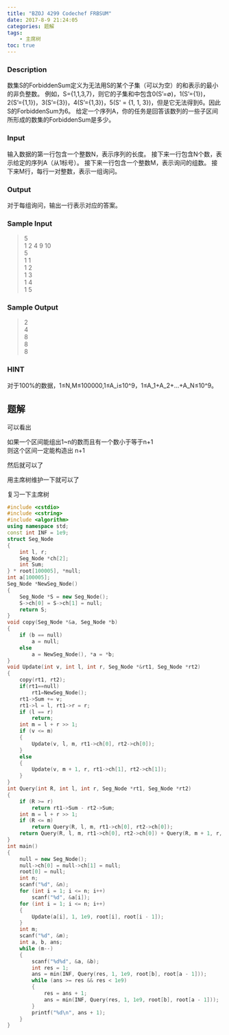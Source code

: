 ```yaml
---
title: "BZOJ 4299 Codechef FRBSUM"
date: 2017-8-9 21:24:05
categories: 题解
tags:
    - 主席树
toc: true
---
```


### Description

数集S的ForbiddenSum定义为无法用S的某个子集（可以为空）的和表示的最小的非负整数。
例如，S={1,1,3,7}，则它的子集和中包含0(S’=∅)，1(S’={1})，2(S’={1,1})，3(S’={3})，4(S’={1,3})，5(S' = {1, 1, 3})，但是它无法得到6。因此S的ForbiddenSum为6。
给定一个序列A，你的任务是回答该数列的一些子区间所形成的数集的ForbiddenSum是多少。
<!--more-->
### Input

输入数据的第一行包含一个整数N，表示序列的长度。
接下来一行包含N个数，表示给定的序列A（从1标号）。
接下来一行包含一个整数M，表示询问的组数。
接下来M行，每行一对整数，表示一组询问。
### Output

对于每组询问，输出一行表示对应的答案。
### Sample Input
>5  
1 2 4 9 10  
5  
1 1  
1 2  
1 3  
1 4  
1 5  


### Sample Output
>2  
4  
8  
8  
8  

### HINT

对于100%的数据，1≤N,M≤100000,1≤A_i≤10^9，1≤A_1+A_2+…+A_N≤10^9。


## 题解

可以看出

如果一个区间能组出1~n的数而且有一个数小于等于n+1  
则这个区间一定能构造出 n+1

然后就可以了

用主席树维护一下就可以了

复习一下主席树

```c++
#include <cstdio>
#include <cstring>
#include <algorithm>
using namespace std;
const int INF = 1e9;
struct Seg_Node
{
    int l, r;
    Seg_Node *ch[2];
    int Sum;
} * root[100005], *null;
int a[100005];
Seg_Node *NewSeg_Node()
{
    Seg_Node *S = new Seg_Node();
    S->ch[0] = S->ch[1] = null;
    return S;
}
void copy(Seg_Node *&a, Seg_Node *b)
{
    if (b == null)
        a = null;
    else
        a = NewSeg_Node(), *a = *b;
}
void Update(int v, int l, int r, Seg_Node *&rt1, Seg_Node *rt2)
{
    copy(rt1, rt2);
    if(rt1==null)
        rt1=NewSeg_Node();
    rt1->Sum += v;
    rt1->l = l, rt1->r = r;
    if (l == r)
        return;
    int m = l + r >> 1;
    if (v <= m)
    {
        Update(v, l, m, rt1->ch[0], rt2->ch[0]);
    }
    else
    {
        Update(v, m + 1, r, rt1->ch[1], rt2->ch[1]);
    }
}
int Query(int R, int l, int r, Seg_Node *rt1, Seg_Node *rt2)
{
    if (R >= r)
        return rt1->Sum - rt2->Sum;
    int m = l + r >> 1;
    if (R <= m)
        return Query(R, l, m, rt1->ch[0], rt2->ch[0]);
    return Query(R, l, m, rt1->ch[0], rt2->ch[0]) + Query(R, m + 1, r, rt1->ch[1], rt2->ch[1]);
}
int main()
{
    null = new Seg_Node();
    null->ch[0] = null->ch[1] = null;
    root[0] = null;
    int n;
    scanf("%d", &n);
    for (int i = 1; i <= n; i++)
        scanf("%d", &a[i]);
    for (int i = 1; i <= n; i++)
    {
        Update(a[i], 1, 1e9, root[i], root[i - 1]);
    }
    int m;
    scanf("%d", &m);
    int a, b, ans;
    while (m--)
    {
        scanf("%d%d", &a, &b);
        int res = 1;
        ans = min(INF, Query(res, 1, 1e9, root[b], root[a - 1]));
        while (ans >= res && res < 1e9)
        {
            res = ans + 1;
            ans = min(INF, Query(res, 1, 1e9, root[b], root[a - 1]));
        }
        printf("%d\n", ans + 1);
    }
}
```